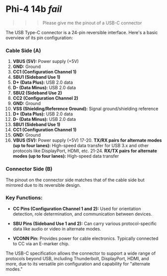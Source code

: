 # Phi-4 14b *fail*

>>> Please give me the pinout of a USB-C connector

The USB Type-C connector is a 24-pin reversible interface. Here's a basic overview of its pin configuration:

### Cable Side (A)

1. **VBUS (5V):** Power supply (+5V)
2. **GND:** Ground 
3. **CC1 (Configuration Channel 1)**
4. **SBU1 (Sideband Use 1)**
5. **D+ (Data Plus):** USB 2.0 data
6. **D- (Data Minus):** USB 2.0 data
7. **SBU2 (Sideband Use 2)**
8. **CC2 (Configuration Channel 2)**
9. **GND:** Ground 
10. **VSS (Shielding/Reference Ground):** Signal ground/shielding reference
11. **D+ (Data Plus):** USB 2.0 data
12. **D- (Data Minus):** USB 2.0 data
13. **SBU1 (Sideband Use 1)**
14. **CC1 (Configuration Channel 1)**
15. **GND:** Ground 
16. **VBUS (5V):** Power supply (+5V)
17-20. **TX/RX pairs for alternate modes (up to four lanes):** High-speed data transfer for USB 3.x and other protocols like DisplayPort, HDMI, etc.
21-24. **RX/TX pairs for alternate modes (up to four lanes):** High-speed data transfer

### Connector Side (B)

The pinout on the connector side matches that of the cable side but mirrored due to its reversible design.

### Key Functions:

- **CC Pins (Configuration Channel 1 and 2):** Used for orientation detection, role determination, and communication between devices.
  
- **SBU Pins (Sideband Use 1 and 2):** Can carry various protocol-specific data like audio or video in alternate modes.

- **VCONN Pin:** Provides power for cable electronics. Typically connected to CC via an E-marker chip.

The USB-C specification allows the connector to support a wide range of protocols beyond USB, including Thunderbolt, DisplayPort, HDMI, and more, due to its versatile pin configuration 
and capability for "alternate modes."
